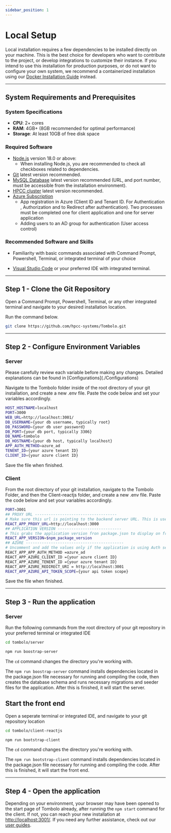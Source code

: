 ```yaml
---
sidebar_position: 1
---
```


# Local Setup

Local installation requires a few dependencies to be installed directly on your machine. This is the best choice for developers who want to contribute to the project, or develop integrations to customize their instance. If you intend to use this installation for production purposes, or do not want to configure your own system, we recommend a containerized installation using our [Docker Installation Guide](/docs/Install/Docker) instead.

---

## System Requirements and Prerequisites

### System Specifications

- **CPU**: 2+ cores
- **RAM**: 4GB+ (8GB recommended for optimal performance)
- **Storage**: At least 10GB of free disk space

### Required Software

- [Node.js](https://nodejs.org/en/download/) version 18.0 or above:
  - When installing Node.js, you are recommended to check all checkboxes related to dependencies.
- [Git](https://git-scm.com/downloads) latest version recommended.
- [MySQL Database](https://dev.mysql.com/downloads/) latest version recommended (URL, and port number, must be accessible from the installation environment).
- [HPCC cluster](https://hpccsystems.com/getting-started/) latest version recommended.
- [Azure Subscription](https://azure.microsoft.com/en-us/free)
  - App registration in Azure (Client ID and Tenant ID. For Authentication , Authorization and to Redirect after authentication). Two processes must be completed one for client application and one for server application
  - Adding users to an AD group for authentication (User access control)

### Recommended Software and Skills

- Familiarity with basic commands associated with Command Prompt, Powershell, Terminal, or integrated terminal of your choice

- [Visual Studio Code](https://code.visualstudio.com/download) or your preferred IDE with integrated terminal.

---

## Step 1 - Clone the Git Repository

Open a Command Prompt, Powershell, Terminal, or any other integrated terminal and navigate to your desired installation location.

Run the command below.

```bash
git clone https://github.com/hpcc-systems/Tombolo.git
```

---

## Step 2 - Configure Environment Variables

### Server

<div class="important_block">
Please carefully review each variable before making any changes. Detailed explanations can be found in [Configurations](./Configurations)
</div>

Navigate to the Tombolo folder inside of the root directory of your git installation, and create a new .env file. Paste the code below and set your variables accordingly.

```bash
HOST_HOSTNAME=localhost
PORT=3000
WEB_URL=http://localhost:3001/
DB_USERNAME={your db username, typically root}
DB_PASSWORD={your db user password}
DB_PORT={your db port, typically 3306}
DB_NAME=tombolo
DB_HOSTNAME={your db host, typically localhost}
APP_AUTH_METHOD=azure_ad
TENENT_ID={your azure tenant ID}
CLIENT_ID={your azure client ID}
```

Save the file when finished.

### Client

From the root directory of your git installation, navigate to the Tombolo Folder, and then the Client-reactjs folder, and create a new .env file. Paste the code below and set your variables accordingly.

```bash
PORT=3001
## PROXY URL ------------------------------------
# Make sure this url is pointing to the backend server URL. This is used by the UI to interact with backend (Eg : http://localhost:3000)
REACT_APP_PROXY_URL=http://localhost:3000
## APPLICATION VERSION ----------------------------
# This grabs the application version fron package.json to display on front end
REACT_APP_VERSION=$npm_package_version
## AZURE -------------------------------------------
# Uncomment and add the values only if the application is using Auth service for authentication. If Auth service is used for authentication leave as it is.
REACT_APP_APP_AUTH_METHOD =azure_ad
REACT_APP_AZURE_CLIENT_ID ={your azure client ID}
REACT_APP_AZURE_TENENT_ID ={your azure tenant ID}
REACT_APP_AZURE_REDIRECT_URI = http://localhost:3001
REACT_APP_AZURE_API_TOKEN_SCOPE={your api token scope}
```

Save the file when finished.

---

## Step 3 - Run the application

### Server

Run the following commands from the root directory of your git repository in your preferred terminal or integrated IDE

```bash
cd tombolo/server
```

```bash
npm run boostrap-server
```

The `cd` command changes the directory you're working with.

The `npm run boostrap-server` command installs dependencies located in the package.json file necessary for running and compiling the code, then creates the database schema and runs necessary migrations and seeder files for the application. After this is finished, it will start the server.

## Start the front end

Open a seperate terminal or integrated IDE, and navigate to your git repository location

```bash
cd tombolo/client-reactjs
```

```bash
npm run bootstrap-client
```

The `cd` command changes the directory you're working with.

The `npm run bootstrap-client` command installs dependencies located in the package.json file necessary for running and compiling the code. After this is finished, it will start the front end.

---

## Step 4 - Open the application

Depending on your environment, your browser may have been opened to the start page of Tombolo already, after running the
`npm start` command for the client. If not, you can reach your new installation at [http://localhost:3001/](http://localhost:3001/). If you need any further assistance, check out our [user guides](/docs/category/user-guides).
